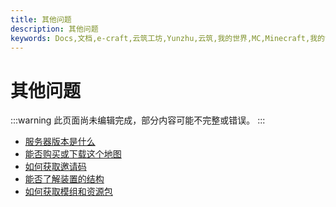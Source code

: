```yaml
---
title: 其他问题
description: 其他问题
keywords: Docs,文档,e-craft,云筑工坊,Yunzhu,云筑,我的世界,MC,Minecraft,我的世界服务器,服务器,云筑工坊服务器,云筑工坊服务器文档,云筑工坊文档中心
---
```


# 其他问题
:::warning
此页面尚未编辑完成，部分内容可能不完整或错误。
:::
* [服务器版本是什么](#服务器版本是什么)
* [能否购买或下载这个地图](#能否购买或下载这个地图)
* [如何获取邀请码](#如何获取邀请码)
* [能否了解装置的结构](#能否了解装置的结构)
* [如何获取模组和资源包](#如何获取模组和资源包)